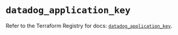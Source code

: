 # `datadog_application_key`

Refer to the Terraform Registry for docs: [`datadog_application_key`](https://registry.terraform.io/providers/datadog/datadog/3.54.0/docs/resources/application_key).
